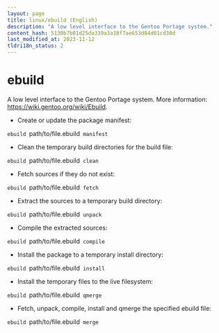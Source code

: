 ```yaml
---
layout: page
title: linux/ebuild (English)
description: "A low level interface to the Gentoo Portage system."
content_hash: 5130b7b01d25da339a3a18f7ae653d84d01cd30d
last_modified_at: 2023-11-12
tldri18n_status: 2
---
```

# ebuild

A low level interface to the Gentoo Portage system.
More information: <https://wiki.gentoo.org/wiki/Ebuild>.

- Create or update the package manifest:

`ebuild `<span class="tldr-var badge badge-pill bg-dark-lm bg-white-dm text-white-lm text-dark-dm font-weight-bold">path/to/file.ebuild</span>` manifest`

- Clean the temporary build directories for the build file:

`ebuild `<span class="tldr-var badge badge-pill bg-dark-lm bg-white-dm text-white-lm text-dark-dm font-weight-bold">path/to/file.ebuild</span>` clean`

- Fetch sources if they do not exist:

`ebuild `<span class="tldr-var badge badge-pill bg-dark-lm bg-white-dm text-white-lm text-dark-dm font-weight-bold">path/to/file.ebuild</span>` fetch`

- Extract the sources to a temporary build directory:

`ebuild `<span class="tldr-var badge badge-pill bg-dark-lm bg-white-dm text-white-lm text-dark-dm font-weight-bold">path/to/file.ebuild</span>` unpack`

- Compile the extracted sources:

`ebuild `<span class="tldr-var badge badge-pill bg-dark-lm bg-white-dm text-white-lm text-dark-dm font-weight-bold">path/to/file.ebuild</span>` compile`

- Install the package to a temporary install directory:

`ebuild `<span class="tldr-var badge badge-pill bg-dark-lm bg-white-dm text-white-lm text-dark-dm font-weight-bold">path/to/file.ebuild</span>` install`

- Install the temporary files to the live filesystem:

`ebuild `<span class="tldr-var badge badge-pill bg-dark-lm bg-white-dm text-white-lm text-dark-dm font-weight-bold">path/to/file.ebuild</span>` qmerge`

- Fetch, unpack, compile, install and qmerge the specified ebuild file:

`ebuild `<span class="tldr-var badge badge-pill bg-dark-lm bg-white-dm text-white-lm text-dark-dm font-weight-bold">path/to/file.ebuild</span>` merge`
